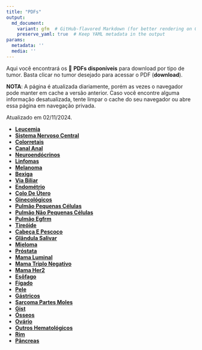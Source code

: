 ```yaml
---
title: "PDFs"
output: 
  md_document:
    variant: gfm  # GitHub-flavored Markdown (for better rendering on GitHub)
    preserve_yaml: true  # Keep YAML metadata in the output
params:
  metadata: ''
  media: ''
---
```


Aqui você encontrará os 📝 **PDFs disponíveis** para download por tipo
de tumor. Basta clicar no tumor desejado para acessar o PDF
(**download**).

**NOTA**: A página é atualizada diariamente, porém as vezes o navegador
pode manter em cache a versão anterior. Caso você encontre alguma
informação desatualizada, tente limpar o cache do seu navegador ou abre
essa página em navegação privada.

Atualizado em 02/11/2024.

- [**Leucemia**](https://coeoralmeds-e768.restdb.io/media/6725d195f63b804800046f74?download=true)
- [**Sistema Nervoso
  Central**](https://coeoralmeds-e768.restdb.io/media/6725d196f63b804800046f77?download=true)
- [**Colorretais**](https://coeoralmeds-e768.restdb.io/media/6725d199f63b804800046f7d?download=true)
- [**Canal
  Anal**](https://coeoralmeds-e768.restdb.io/media/6725d19af63b804800046f7e?download=true)
- [**Neuroendócrinos**](https://coeoralmeds-e768.restdb.io/media/6725d19bf63b804800046f80?download=true)
- [**Linfomas**](https://coeoralmeds-e768.restdb.io/media/6725d19cf63b804800046f82?download=true)
- [**Melanoma**](https://coeoralmeds-e768.restdb.io/media/6725d19df63b804800046f84?download=true)
- [**Bexiga**](https://coeoralmeds-e768.restdb.io/media/6725d19ff63b804800046f86?download=true)
- [**Via
  Biliar**](https://coeoralmeds-e768.restdb.io/media/6725d1a0f63b804800046f88?download=true)
- [**Endométrio**](https://coeoralmeds-e768.restdb.io/media/6725d1a1f63b804800046f8a?download=true)
- [**Colo De
  Útero**](https://coeoralmeds-e768.restdb.io/media/6725d1a2f63b804800046f8c?download=true)
- [**Ginecológicos**](https://coeoralmeds-e768.restdb.io/media/6725d1a3f63b804800046f8e?download=true)
- [**Pulmão Pequenas
  Células**](https://coeoralmeds-e768.restdb.io/media/6725d1a4f63b804800046f90?download=true)
- [**Pulmão Não Pequenas
  Células**](https://coeoralmeds-e768.restdb.io/media/6725d1a6f63b804800046f92?download=true)
- [**Pulmão
  Egfrm**](https://coeoralmeds-e768.restdb.io/media/6725d1a7f63b804800046f94?download=true)
- [**Tireóide**](https://coeoralmeds-e768.restdb.io/media/6725d1a9f63b804800046f98?download=true)
- [**Cabeça E
  Pescoço**](https://coeoralmeds-e768.restdb.io/media/6725d1aaf63b804800046f9a?download=true)
- [**Glândula
  Salivar**](https://coeoralmeds-e768.restdb.io/media/6725d1abf63b804800046f9c?download=true)
- [**Mieloma**](https://coeoralmeds-e768.restdb.io/media/6725d1acf63b804800046f9e?download=true)
- [**Próstata**](https://coeoralmeds-e768.restdb.io/media/6725d1aef63b804800046fa0?download=true)
- [**Mama
  Luminal**](https://coeoralmeds-e768.restdb.io/media/6725d1b0f63b804800046fa4?download=true)
- [**Mama Triplo
  Negativo**](https://coeoralmeds-e768.restdb.io/media/6725d1b1f63b804800046fa6?download=true)
- [**Mama
  Her2**](https://coeoralmeds-e768.restdb.io/media/6725d1b2f63b804800046fa8?download=true)
- [**Esôfago**](https://coeoralmeds-e768.restdb.io/media/6725d1b3f63b804800046faa?download=true)
- [**Fígado**](https://coeoralmeds-e768.restdb.io/media/6725d1b4f63b804800046fac?download=true)
- [**Pele**](https://coeoralmeds-e768.restdb.io/media/6725d1b6f63b804800046fae?download=true)
- [**Gástricos**](https://coeoralmeds-e768.restdb.io/media/6725d1b7f63b804800046fb0?download=true)
- [**Sarcoma Partes
  Moles**](https://coeoralmeds-e768.restdb.io/media/6725d1b8f63b804800046fb2?download=true)
- [**Gist**](https://coeoralmeds-e768.restdb.io/media/6725d1b9f63b804800046fb4?download=true)
- [**Ósseos**](https://coeoralmeds-e768.restdb.io/media/6725d1baf63b804800046fb6?download=true)
- [**Ovário**](https://coeoralmeds-e768.restdb.io/media/6725d1bbf63b804800046fb8?download=true)
- [**Outros
  Hematológicos**](https://coeoralmeds-e768.restdb.io/media/6725d1bdf63b804800046fba?download=true)
- [**Rim**](https://coeoralmeds-e768.restdb.io/media/6725d1bef63b804800046fbc?download=true)
- [**Pâncreas**](https://coeoralmeds-e768.restdb.io/media/6725d1bff63b804800046fbe?download=true)
